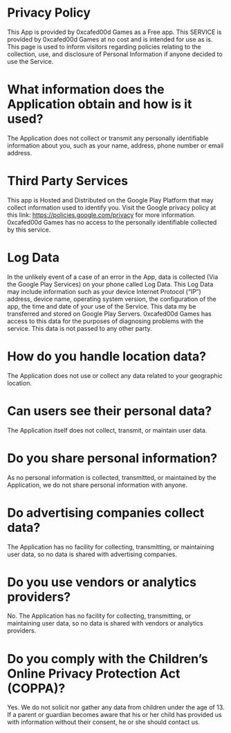 # Privacy Policy
This App is provided by 0xcafed00d Games as a Free app. This SERVICE is provided by 0xcafed00d Games at no cost and is intended for use as is. This page is used to inform visitors regarding policies relating to the collection, use, and disclosure of Personal Information if anyone decided to use the Service.

# What information does the Application obtain and how is it used?
The Application does not collect or transmit any personally identifiable information about you, such as your name, address, phone number or email address.

# Third Party Services
This app is Hosted and Distributed on the Google Play Platform that may collect information used to identify you. Visit the Google privacy policy at this link: https://policies.google.com/privacy for more information. 0xcafed00d Games has no access to the personally identifiable collected by this service.  

# Log Data
In the unlikely event of a case of an error in the App, data is collected (Via the Google Play Services) on your phone called Log Data. This Log Data may include information such as your device Internet Protocol (“IP”) address, device name, operating system version, the configuration of the app, the time and date of your use of the Service. This data my be transferred and stored on Google Play Servers. 0xcafed00d Games has access to this data for the purposes of diagnosing problems with the service. This data is not passed to any other party.

# How do you handle location data?
The Application does not use or collect any data related to your geographic location.

# Can users see their personal data?
The Application itself does not collect, transmit, or maintain user data.

# Do you share personal information?
As no personal information is collected, transmitted, or maintained by the Application, we do not share personal information with anyone.

# Do advertising companies collect data?
The Application has no facility for collecting, transmitting, or maintaining user data, so no data is shared with advertising companies.

# Do you use vendors or analytics providers?
No. The Application has no facility for collecting, transmitting, or maintaining user data, so no data is shared with vendors or analytics providers.

# Do you comply with the Children’s Online Privacy Protection Act (COPPA)?
Yes. We do not solicit nor gather any data from children under the age of 13. If a parent or guardian becomes aware that his or her child has provided us with information without their consent, he or she should contact us.

